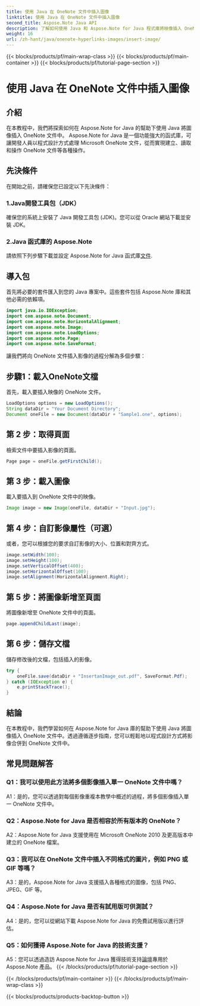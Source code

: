 ```yaml
---
title: 使用 Java 在 OneNote 文件中插入圖像
linktitle: 使用 Java 在 OneNote 文件中插入圖像
second_title: Aspose.Note Java API
description: 了解如何使用 Java 和 Aspose.Note for Java 程式庫將映像插入 OneNote 文件中。請按照我們的逐步指南進行無縫整合。
weight: 16
url: /zh-hant/java/onenote-hyperlinks-images/insert-image/
---
```


{{< blocks/products/pf/main-wrap-class >}}
{{< blocks/products/pf/main-container >}}
{{< blocks/products/pf/tutorial-page-section >}}

# 使用 Java 在 OneNote 文件中插入圖像

## 介紹

在本教程中，我們將探索如何在 Aspose.Note for Java 的幫助下使用 Java 將圖像插入 OneNote 文件中。 Aspose.Note for Java 是一個功能強大的函式庫，可讓開發人員以程式設計方式處理 Microsoft OneNote 文件，從而實現建立、讀取和操作 OneNote 文件等各種操作。

## 先決條件

在開始之前，請確保您已設定以下先決條件：

### 1.Java開發工具包（JDK）
確保您的系統上安裝了 Java 開發工具包 (JDK)。您可以從 Oracle 網站下載並安裝 JDK。

### 2.Java 函式庫的 Aspose.Note
請依照下列步驟下載並設定 Aspose.Note for Java 函式庫[文件](https://reference.aspose.com/note/java/).

## 導入包

首先將必要的套件匯入到您的 Java 專案中。這些套件包括 Aspose.Note 庫和其他必需的依賴項。

```java
import java.io.IOException;
import com.aspose.note.Document;
import com.aspose.note.HorizontalAlignment;
import com.aspose.note.Image;
import com.aspose.note.LoadOptions;
import com.aspose.note.Page;
import com.aspose.note.SaveFormat;
```

讓我們將向 OneNote 文件插入影像的過程分解為多個步驟：

## 步驟1：載入OneNote文檔

首先，載入要插入映像的 OneNote 文件。

```java
LoadOptions options = new LoadOptions();
String dataDir = "Your Document Directory";
Document oneFile = new Document(dataDir + "Sample1.one", options);
```

## 第 2 步：取得頁面

檢索文件中要插入影像的頁面。

```java
Page page = oneFile.getFirstChild();
```

## 第 3 步：載入圖像

載入要插入到 OneNote 文件中的映像。

```java
Image image = new Image(oneFile, dataDir + "Input.jpg");
```

## 第 4 步：自訂影像屬性（可選）

或者，您可以根據您的要求自訂影像的大小、位置和對齊方式。

```java
image.setWidth(100);
image.setHeight(100);
image.setVerticalOffset(400);
image.setHorizontalOffset(100);
image.setAlignment(HorizontalAlignment.Right);
```

## 第 5 步：將圖像新增至頁面

將圖像新增至 OneNote 文件中的頁面。

```java
page.appendChildLast(image);
```

## 第 6 步：儲存文檔

儲存修改後的文檔，包括插入的影像。

```java
try {
    oneFile.save(dataDir + "InsertanImage_out.pdf", SaveFormat.Pdf);
} catch (IOException e) {
    e.printStackTrace();
}
```

## 結論

在本教程中，我們學習如何在 Aspose.Note for Java 庫的幫助下使用 Java 將圖像插入 OneNote 文件中。透過遵循逐步指南，您可以輕鬆地以程式設計方式將影像合併到 OneNote 文件中。

## 常見問題解答

### Q1：我可以使用此方法將多個影像插入單一 OneNote 文件中嗎？

A1：是的，您可以透過對每個影像重複本教學中概述的過程，將多個影像插入單一 OneNote 文件中。

### Q2：Aspose.Note for Java 是否相容於所有版本的 OneNote？

A2：Aspose.Note for Java 支援使用在 Microsoft OneNote 2010 及更高版本中建立的 OneNote 檔案。

### Q3：我可以在 OneNote 文件中插入不同格式的圖片，例如 PNG 或 GIF 等嗎？

A3：是的，Aspose.Note for Java 支援插入各種格式的圖像，包括 PNG、JPEG、GIF 等。

### Q4：Aspose.Note for Java 是否有試用版可供測試？

A4：是的，您可以從網站下載 Aspose.Note for Java 的免費試用版以進行評估。

### Q5：如何獲得 Aspose.Note for Java 的技術支援？

 A5：您可以透過造訪 Aspose.Note for Java 獲得技術支持[論壇](https://forum.aspose.com/c/note/28)專用於 Aspose.Note 產品。
{{< /blocks/products/pf/tutorial-page-section >}}

{{< /blocks/products/pf/main-container >}}
{{< /blocks/products/pf/main-wrap-class >}}

{{< blocks/products/products-backtop-button >}}
